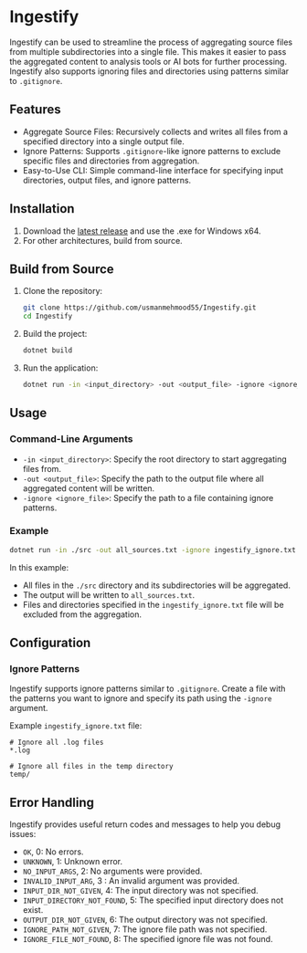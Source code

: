 # Ingestify

Ingestify can be used to streamline the process of aggregating source files from multiple subdirectories
into a single file. This makes it easier to pass the aggregated content to analysis tools or AI bots for further
processing. Ingestify also supports ignoring files and directories using patterns similar to `.gitignore`.

## Features

- Aggregate Source Files: Recursively collects and writes all files from a specified directory into a single output file.
- Ignore Patterns: Supports `.gitignore`-like ignore patterns to exclude specific files and directories from aggregation.
- Easy-to-Use CLI: Simple command-line interface for specifying input directories, output files, and ignore patterns.

## Installation

1. Download the [latest release](https://github.com/usmanmehmood55/Ingestify/releases) and use the .exe for Windows x64.
2. For other architectures, build from source.

## Build from Source

1. Clone the repository:
   ```sh
   git clone https://github.com/usmanmehmood55/Ingestify.git
   cd Ingestify
   ```

2. Build the project:
   ```sh
   dotnet build
   ```

3. Run the application:
   ```sh
   dotnet run -in <input_directory> -out <output_file> -ignore <ignore_file>
   ```

## Usage

### Command-Line Arguments

- `-in <input_directory>`: Specify the root directory to start aggregating files from.
- `-out <output_file>`: Specify the path to the output file where all aggregated content will be written.
- `-ignore <ignore_file>`: Specify the path to a file containing ignore patterns.

### Example

```sh
dotnet run -in ./src -out all_sources.txt -ignore ingestify_ignore.txt
```

In this example:
- All files in the `./src` directory and its subdirectories will be aggregated.
- The output will be written to `all_sources.txt`.
- Files and directories specified in the `ingestify_ignore.txt` file will be excluded from the aggregation.

## Configuration

### Ignore Patterns

Ingestify supports ignore patterns similar to `.gitignore`. Create a file with the patterns you want to
ignore and specify its path using the `-ignore` argument.

Example `ingestify_ignore.txt` file:
```
# Ignore all .log files
*.log

# Ignore all files in the temp directory
temp/
```

## Error Handling

Ingestify provides useful return codes and messages to help you debug issues:
- `OK`, 0: No errors.
- `UNKNOWN`, 1: Unknown error.
- `NO_INPUT_ARGS`, 2: No arguments were provided.
- `INVALID_INPUT_ARG`, 3 : An invalid argument was provided.
- `INPUT_DIR_NOT_GIVEN`, 4: The input directory was not specified.
- `INPUT_DIRECTORY_NOT_FOUND`, 5: The specified input directory does not exist.
- `OUTPUT_DIR_NOT_GIVEN`, 6: The output directory was not specified.
- `IGNORE_PATH_NOT_GIVEN`, 7: The ignore file path was not specified.
- `IGNORE_FILE_NOT_FOUND`, 8: The specified ignore file was not found.
